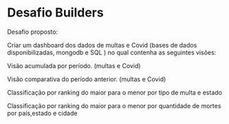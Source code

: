 # Desafio Builders

Desafio proposto:

Criar um dashboard dos dados de multas e Covid (bases de dados disponibilizadas, mongodb e SQL ) no qual contenha as seguintes visões:

Visão acumulada por período. (multas e Covid)

Visão comparativa do período anterior. (multas e Covid)

Classificação por ranking do maior para o menor por tipo de multa e estado

Classificação por ranking do maior para o menor por quantidade de mortes por país,estado e cidade
